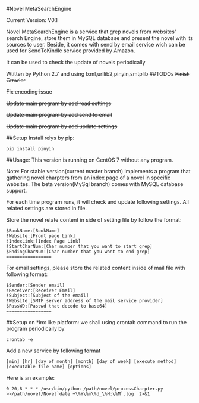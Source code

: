 #Novel MetaSearchEngine

Current Version: V0.1 

Novel MetaSearchEngine is a service that grep novels from websites' search Engine, store them in MySQL database and present the novel with its sources to user. Beside, it comes with send by email service wich can be used for SendToKindle service provided by Amazon.

It can be used to check the update of novels periodically

Wtitten by Python 2.7 and using lxml,urllib2,pinyin,smtplib
##TODOs
~~Finish Crawler~~

~~Fix encoding issue~~

~~Update main program by add read settings~~

~~Update main program by add send to email~~

~~Update main program by add update settings~~

##Setup
Install relys by pip:

	pip install pinyin

##Usage:
This version is running on CentOS 7 without any program.

Note: For stable version(current master branch) implements a program that gathering novel charpters from an index page of a novel in specific websites. The beta version(MySql branch) comes with MySQL database support.

For each time program runs, it will check and update following settings. All related settings are stored in file.

Store the novel relate content in side of setting file by follow the format:
	
	$BookName:[BookName]
	!Website:[Front page Link]
	!IndexLink:[Index Page Link]
	!StartCharNum:[Char number that you want to start grep]
	$EndingCharNum:[Char number that you want to end grep]
	=================
	
For email settings, please store the related content inside of mail file with following format:

	$Sender:[Sender email]
	!Receiver:[Receiver Email]
	!Subject:[Subject of the email]
	!Website:[SMTP server address of the mail service provider]
	$PassWD:[Passwd that decode to base64]
	=================
	
##Setup on *inx like platform:
we shall using crontab command to run the program periodically by

	crontab -e 

Add a new service by following format

	[min] [hr] [day of month] [month] [day of week] [execute method] [executable file name] [options]

Here is an example:

	0 20,8 * * * /usr/bin/python /path/novel/processCharpter.py >>/path/novel/Novel`date +\%Y\%m\%d_\%H:\%M`.log  2>&1
